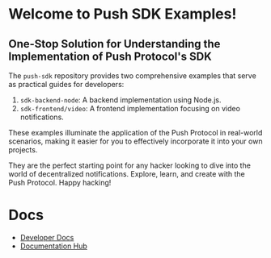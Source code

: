 # Welcome to Push SDK Examples!

## One-Stop Solution for Understanding the Implementation of Push Protocol's SDK

The `push-sdk` repository provides two comprehensive examples that serve as practical guides for developers:

1. `sdk-backend-node`: A backend implementation using Node.js.
2. `sdk-frontend/video`: A frontend implementation focusing on video notifications.

These examples illuminate the application of the Push Protocol in real-world scenarios, making it easier for you to effectively incorporate it into your own projects.

They are the perfect starting point for any hacker looking to dive into the world of decentralized notifications. Explore, learn, and create with the Push Protocol. Happy hacking!

# Docs
- [Developer Docs](https://docs.epns.io/developers)
- [Documentation Hub](https://docs.epns.io)

